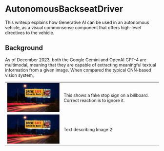# AutonomousBackseatDriver
This writeup explains how Generative AI can be used in an autonomous vehicle, as a visual commonsense component that offers high-level directives to the vehicle.

## Background
As of December 2023, both the Google Gemini and OpenAI GPT-4 are multimodal, meaning that they are capable of extracting meaningful textual information from a given image. When compared the typical CNN-based vision system, 

<table>
  <tr>
    <td>
      <img src="images/Billboard_stop_sign.png" style="width:300px" alt="Description of Image 1">
    </td>
    <td>
      This shows a fake stop sign on a billboard. Correct reaction is to ignore it.
    </td>
  </tr>
  <tr>
    <td>
      <img src="images/Billboard_stop_sign.png" style="width:300px" alt="Description of Image 2">
    </td>
    <td>
      Text describing Image 2
    </td>
  </tr>
</table>
